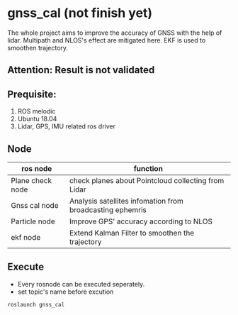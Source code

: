# gnss_cal (not finish yet)
The whole project aims to improve the accuracy of GNSS with the help of lidar. Multipath and NLOS's effect are mitigated here. EKF is used to smoothen trajectory.

**Attention: Result is not validated**
---
## Prequisite:
1. ROS melodic
2. Ubuntu 18.04
3. Lidar, GPS, IMU related ros driver

## Node

|   ros node       |function                                                  |
|------------------|----------------------------------------------------------|
| Plane check node | check planes about Pointcloud collecting from Lidar      |
| Gnss cal node    | Analysis satellites infomation from broadcasting ephemris| 
| Particle node    | Improve GPS' accuracy according to NLOS                  |
| ekf node         | Extend Kalman Filter to smoothen the trajectory          |

## Execute
+ Every rosnode can be executed seperately.
+ set topic's name before excution 
```
roslaunch gnss_cal 
```
